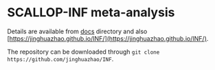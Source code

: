 # SCALLOP-INF meta-analysis

Details are available from [docs](docs) directory and also [https://jinghuazhao.github.io/INF/](https://jinghuazhao.github.io/INF/).

The repository can be downloaded through `git clone https://github.com/jinghuazhao/INF`.
